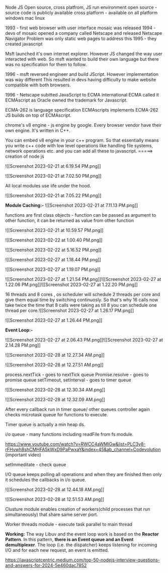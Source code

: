 Node JS Open source, cross platfrom, JS run environment
open source -  source code is publicly available
cross platform - available on all platform windows mac linux

1993 - first web browser with user interface mosaic was released
1994 - devs of mosaic opened a company called Netscape and released Netscape Navigator
Problem was only static web pages to address this 1995 - they created javascript

Msft launched it's own internet explorer. However JS changed the way user interacted with web. So msft wanted to build their own language but there was no specification for them to follow.

1996 - msft reversed engineer and build JScript. However implementation was way different
This resulted in devs having difficulty to make website compatible with both browsers.


1996 - Netscape subitted JavaScript to ECMA international
ECMA called it ECMAscript as Oracle owned the trademark for Javascript.

ECMA-262 is language specification
ECMAscripts implements ECMA-262
JS builds on top of ECMAscript.

chrome's v8 engine - js engine by google. Every browser vendor have their own engine. It's written in C++.

You can embed v8 engine in your c++ program. So that essentially means you write c++ code with low level operations like handling file systems, network operations etc. and you can add all these to javascript. =====> creation of node js

![[Screenshot 2023-02-21 at 6.19.54 PM.png]]


![[Screenshot 2023-02-21 at 7.02.50 PM.png]]

All local modules  use iife under the hood.

![[Screenshot 2023-02-21 at 7.05.22 PM.png]]

**Module Caching:-**
![[Screenshot 2023-02-21 at 7.11.13 PM.png]]

functions are first class objects - function can be passed as argument to other function, it can be returned as value from other function

![[Screenshot 2023-02-21 at 10.59.57 PM.png]]

![[Screenshot 2023-02-22 at 1.00.40 PM.png]]

 ![[Screenshot 2023-02-22 at 5.16.52 PM.png]]

![[Screenshot 2023-02-27 at 1.18.44 PM.png]]

![[Screenshot 2023-02-27 at 1.19.07 PM.png]]

![[Screenshot 2023-02-27 at 1.21.54 PM.png]]![[Screenshot 2023-02-27 at 1.22.06 PM.png]]![[Screenshot 2023-02-27 at 1.22.20 PM.png]]

16 threads and 8 cores , os scheduler will schedule 2 threads per core and give them equal time by switching continuosly. So that's why 16 calls now take twice the time that 8 calls were taking as till 8 you can schedule one thread per core.![[Screenshot 2023-02-27 at 1.26.17 PM.png]]

![[Screenshot 2023-02-27 at 1.26.44 PM.png]]

**Event Loop:-**

![[Screenshot 2023-02-27 at 2.06.43 PM.png]]![[Screenshot 2023-02-27 at 2.14.28 PM.png]]

![[Screenshot 2023-02-28 at 12.27.34 AM.png]]

![[Screenshot 2023-02-28 at 12.27.51 AM.png]]

process.nextTick - goes to nextTick queue
Promise.resolve - goes to promise queue
setTimeout, setInterval - goes to timer queue

![[Screenshot 2023-02-28 at 12.30.34 AM.png]]

![[Screenshot 2023-02-28 at 12.32.09 AM.png]]

After every callback run in timer queue/ other queues controller again checks microtask queue for functions to execute.

Timer queue is actually a min heap ds.

i/o queue - many functions including readFile from fs module.

https://www.youtube.com/watch?v=RWCC4aWMlGw&list=PLC3y8-rFHvwh8shCMHFA5kWxD9PaPwxaY&index=45&ab_channel=Codevolution (important video)

setImmeditate - check queue

I/O queue keeps polling all operations and when they are finished then only it schedules the callbacks in i/o queue.

![[Screenshot 2023-02-28 at 12.44.18 AM.png]]

![[Screenshot 2023-02-28 at 12.51.53 AM.png]]


Clusture module enables creation of workers(child processes that run simultaneously) that share same server port.

Worker threads module - execute task parallel to main thread



**Working:** The way Libuv and the event loop work is based on the **Reactor Pattern**. In this pattern, **there is an Event queue and an Event demultiplexer**. The loop (i.e. the dispatcher) keeps listening for incoming I/O and for each new request, an event is emitted.

https://javascriptcentric.medium.com/top-50-nodejs-interview-questions-and-answers-for-2024-5e460dac7852
